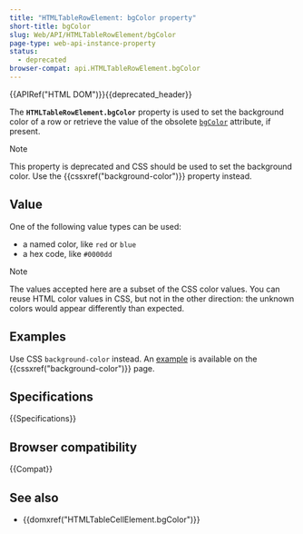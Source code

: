 ```yaml
---
title: "HTMLTableRowElement: bgColor property"
short-title: bgColor
slug: Web/API/HTMLTableRowElement/bgColor
page-type: web-api-instance-property
status:
  - deprecated
browser-compat: api.HTMLTableRowElement.bgColor
---
```


{{APIRef("HTML DOM")}}{{deprecated_header}}

The **`HTMLTableRowElement.bgColor`** property is used to set the background color of a row or retrieve the value of the obsolete [`bgColor`](/en-US/docs/Web/HTML/Reference/Element/tr#bgcolor) attribute, if present.

> [!NOTE]
> This property is deprecated and CSS should be used to set the background color. Use the {{cssxref("background-color")}} property instead.

## Value

One of the following value types can be used:

- a named color, like `red` or `blue`
- a hex code, like `#0000dd`

> [!NOTE]
> The values accepted here are a subset of the CSS color values. You can reuse HTML color values in CSS, but not in the other direction: the unknown colors would appear differently than expected.

## Examples

Use CSS `background-color` instead. An [example](/en-US/docs/Web/CSS/background-color#colorize_tables) is available on the {{cssxref("background-color")}} page.

## Specifications

{{Specifications}}

## Browser compatibility

{{Compat}}

## See also

- {{domxref("HTMLTableCellElement.bgColor")}}

